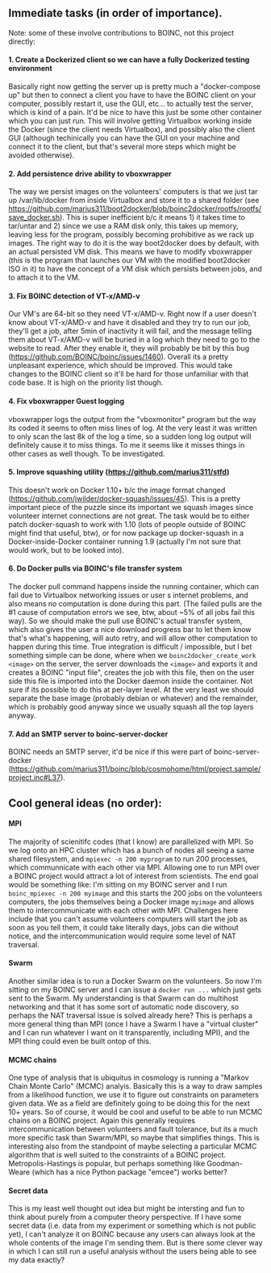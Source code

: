 ## Immediate tasks (in order of importance). 
Note: some of these involve contributions to BOINC, not this project directly:

#### 1. Create a Dockerized client so we can have a fully Dockerized testing environment

Basically right now getting the server up is pretty much a "docker-compose up" but then to connect a client you have to have the BOINC client on your computer, possibly restart it, use the GUI, etc... to actually test the server, which is kind of a pain. It'd be nice to have this just be some other container which you can just run. This will involve getting Virtualbox working inside the Docker (since the client needs Virtualbox), and possibly also the client GUI (although techinically you can have the GUI on your machine and connect it to the client, but that's several more steps which might be avoided otherwise).

#### 2. Add persistence drive ability to vboxwrapper

The way we persist images on the volunteers' computers is that we just tar up /var/lib/docker from inside Virtualbox and store it to a shared folder (see https://github.com/marius311/boot2docker/blob/boinc2docker/rootfs/rootfs/save_docker.sh). This is super inefficient b/c it means 1) it takes time to tar/untar and 2) since we use a RAM disk only, this takes up memory, leaving less for the program, possibly becoming prohibitive as we rack up images. The right way to do it is the way boot2docker does by default, with an actual persisted VM disk. This means we have to modify vboxwrapper (this is the program that launches our VM with the modified boot2docker ISO in it) to have the concept of a VM disk which persists between jobs, and to attach it to the VM. 

#### 3. Fix BOINC detection of VT-x/AMD-v

Our VM's are 64-bit so they need VT-x/AMD-v. Right now if a user doesn't know about VT-x/AMD-v and have it disabled and they try to run our job, they'll get a job, after 5min of inactivity it will fail, and the message telling them about VT-x/AMD-v will be buried in a log which they need to go to the website to read. After they enable it, they will probably be bit by this bug (https://github.com/BOINC/boinc/issues/1460). Overall its a pretty unpleasant experience, which should be improved. This would take changes to the BOINC client so it'll be hard for those unfamiliar with that code base. It is high on the priority list though. 

#### 4. Fix vboxwrapper Guest logging

vboxwrapper logs the output from the "vboxmonitor" program but the way its coded it seems to often miss lines of log. At the very least it was written to only scan the last 8k of the log a time, so a sudden long log output will definitely cause it to miss things. To me it seems like it misses things in other cases as well though. To be investigated. 

#### 5. Improve squashing utility (https://github.com/marius311/stfd)

This doesn't work on Docker 1.10+ b/c the image format changed (https://github.com/jwilder/docker-squash/issues/45). This is a pretty important piece of the puzzle since its important we squash images since volunteer internet connections are not great. The task would be to either patch docker-squash to work with 1.10 (lots of people outside of BOINC might find that useful, btw), or for now package up docker-squash in a Docker-inside-Docker container running 1.9 (actually I'm not sure that would work, but to be looked into). 

#### 6. Do Docker pulls via BOINC's file transfer system

The docker pull command happens inside the running container, which can fail due to Virtualbox networking issues or user
s internet problems, and also means no computation is done during this part. (The failed pulls are the #1 cause of computation errors we see, btw, about ~5% of all jobs fail this way). So we should make the pull use BOINC's actual transfer system, which also gives the user a nice download progress bar to let them know that's what's happening, will auto retry, and will allow other computation to happen during this time. True integration is difficult / impossible, but I bet something simple can be done, where when we `boinc2docker_create_work <image>` on the server, the server downloads the `<image>` and exports it and creates a BOINC "input file", creates the job with this file, then on the user side this file is imported into the Docker daemon inside the container. Not sure if its possible to do this at per-layer level. At the very least we should separate the base image (probably debian or whatever) and the remainder, which is probably good anyway since we usually squash all the top layers anyway.  


#### 7. Add an SMTP server to boinc-server-docker 

BOINC needs an SMTP server, it'd be nice if this were part of boinc-server-docker (https://github.com/marius311/boinc/blob/cosmohome/html/project.sample/project.inc#L37). 



## Cool general ideas (no order):

#### MPI
    
The majority of scienitifc codes (that I know) are parallelized with MPI. So we log onto an HPC cluster which has a bunch of nodes all seeing a same shared filesystem, and `mpiexec -n 200 myprogram` to run 200 processes, which communnicate with each other via MPI. Allowing one to run MPI over a BOINC project would attract a lot of interest from scientists. The end goal would be something like: I'm sitting on my BOINC server and I run `boinc_mpiexec -n 200 myimage` and this starts the 200 jobs on the volunteers computers, the jobs themselves being a Docker image `myimage` and allows them to intercommunicate with each other with MPI. Challenges here include that you can't assume volunteers computers will start the job as soon as you tell them, it could take literally days, jobs can die without notice, and the intercommunication would require some level of NAT traversal. 

#### Swarm

Another similar idea is to run a Docker Swarm on the volunteers. So now I'm sitting on my BOINC server and I can issue a `docker run ...` which just gets sent to the Swarm. My understanding is that Swarm can do multihost networking and that it has some sort of automatic node discovery, so perhaps the NAT traversal issue is solved already here? This is perhaps a more general thing than MPI (once I have a Swarm I have a "virtual cluster" and I can run whatever I want on it transparently, including MPI), and the MPI thing could even be built ontop of this. 


#### MCMC chains

One type of analysis that is ubiquitus in cosmology is running a "Markov Chain Monte Carlo" (MCMC) analyis. Basically this is a way to draw samples from a likelihood function, we use it to figure out constraints on parameters given data. We as a field are definitely going to be doing this for the next 10+ years. So of course, it would be cool and useful to be able to run MCMC chains on a BOINC project. Again this generally requires intercommunication between volunteers and fault tolerance, but its a much more specific task than Swarm/MPI, so maybe that simplifies things. This is interesting also from the standpoint of maybe selecting a particular MCMC algorithm that is well suited to the constraints of a BOINC project. Metropolis-Hastings is popular, but perhaps something like Goodman-Weare (which has a nice Python package "emcee") works better?

#### Secret data

This is my least well thought out idea but might be intersting and fun to think about purely from a computer theory perspective. If I have some secret data (i.e. data from my experiment or something which is not public yet), I can't analyze it on BOINC because any users can always look at the whole contents of the image I'm sending them. But is there some clever way in which I can still run a useful analysis without the users being able to see my data exactly? 
